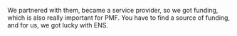 We partnered with them, became a service provider, so we got funding, which is also really important for PMF. You have to find a source of funding, and for us, we got lucky with ENS.
